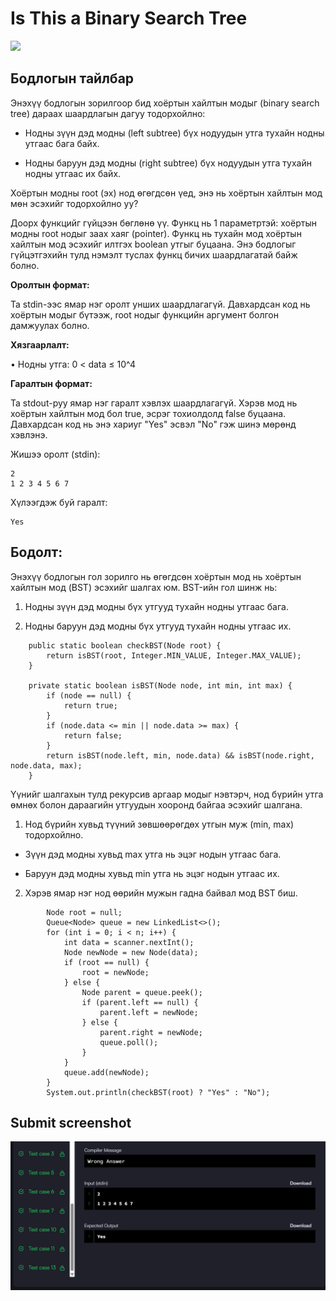 # Is This a Binary Search Tree

[![]( https://img.shields.io/badge/Бодлогын_линк-blue)](https://www.hackerrank.com/challenges/is-binary-search-tree/problem?isFullScreen=true)

## Бодлогын тайлбар

Энэхүү бодлогын зорилгоор бид хоёртын хайлтын модыг (binary search tree) дараах шаардлагын дагуу тодорхойлно:

- Нодны зүүн дэд модны (left subtree) бүх нодуудын утга тухайн нодны утгаас бага байх.

- Нодны баруун дэд модны (right subtree) бүх нодуудын утга тухайн нодны утгаас их байх.

Хоёртын модны root (эх) нод өгөгдсөн үед, энэ нь хоёртын хайлтын мод мөн эсэхийг тодорхойлно уу?

Доорх функцийг гүйцээн бөглөнө үү. Функц нь 1 параметртэй: хоёртын модны root нодыг заах хаяг (pointer). Функц нь тухайн мод хоёртын хайлтын мод эсэхийг илтгэх boolean утгыг буцаана. Энэ бодлогыг гүйцэтгэхийн тулд нэмэлт туслах функц бичих шаардлагатай байж болно.

**Оролтын формат:**

Та stdin-ээс ямар нэг оролт унших шаардлагагүй. Давхардсан код нь хоёртын модыг бүтээж, root нодыг функцийн аргумент болгон дамжуулах болно.

**Хязгаарлалт:**

• Нодны утга: 0 < data ≤ 10^4

**Гаралтын формат:**

Та stdout-руу ямар нэг гаралт хэвлэх шаардлагагүй. Хэрэв мод нь хоёртын хайлтын мод бол true, эсрэг тохиолдолд false буцаана. Давхардсан код нь энэ хариуг "Yes" эсвэл "No" гэж шинэ мөрөнд хэвлэнэ.

Жишээ оролт (stdin):

```
2
1 2 3 4 5 6 7
```

Хүлээгдэж буй гаралт:

```
Yes
```

## Бодолт:

Энэхүү бодлогын гол зорилго нь өгөгдсөн хоёртын мод нь хоёртын хайлтын мод (BST) эсэхийг шалгах юм. BST-ийн гол шинж нь:

1. Нодны зүүн дэд модны бүх утгууд тухайн нодны утгаас бага.

2. Нодны баруун дэд модны бүх утгууд тухайн нодны утгаас их.

```
    public static boolean checkBST(Node root) {
        return isBST(root, Integer.MIN_VALUE, Integer.MAX_VALUE);
    }

    private static boolean isBST(Node node, int min, int max) {
        if (node == null) {
            return true;
        }
        if (node.data <= min || node.data >= max) {
            return false;
        }
        return isBST(node.left, min, node.data) && isBST(node.right, node.data, max);
    }
```

Үүнийг шалгахын тулд рекурсив аргаар модыг нэвтэрч, нод бүрийн утга өмнөх болон дараагийн утгуудын хооронд байгаа эсэхийг шалгана.

1. Нод бүрийн хувьд түүний зөвшөөрөгдөх утгын муж (min, max) тодорхойлно.

  - Зүүн дэд модны хувьд max утга нь эцэг нодын утгаас бага.

  - Баруун дэд модны хувьд min утга нь эцэг нодын утгаас их.

2. Хэрэв ямар нэг нод өөрийн мужын гадна байвал мод BST биш.

```
        Node root = null;
        Queue<Node> queue = new LinkedList<>();
        for (int i = 0; i < n; i++) {
            int data = scanner.nextInt();
            Node newNode = new Node(data);
            if (root == null) {
                root = newNode;
            } else {
                Node parent = queue.peek();
                if (parent.left == null) {
                    parent.left = newNode;
                } else {
                    parent.right = newNode;
                    queue.poll();
                }
            }
            queue.add(newNode);
        }
        System.out.println(checkBST(root) ? "Yes" : "No");
```

## Submit screenshot

![Submit](/images/35.submit.png)

